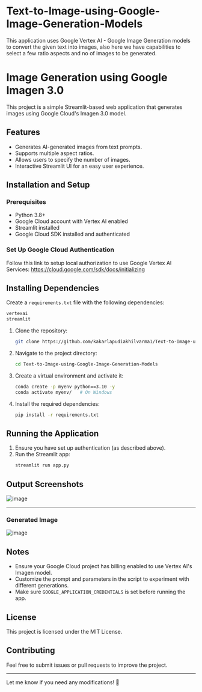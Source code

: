 # Text-to-Image-using-Google-Image-Generation-Models
This application uses Google Vertex AI - Google Image Generation models to convert the given text into images, also here we have capabilities to select a few ratio aspects and no of images to be generated.

# Image Generation using Google Imagen 3.0

This project is a simple Streamlit-based web application that generates images using Google Cloud's Imagen 3.0 model.

## Features

- Generates AI-generated images from text prompts.
- Supports multiple aspect ratios.
- Allows users to specify the number of images.
- Interactive Streamlit UI for an easy user experience.

## Installation and Setup

### Prerequisites

- Python 3.8+
- Google Cloud account with Vertex AI enabled
- Streamlit installed
- Google Cloud SDK installed and authenticated

### Set Up Google Cloud Authentication

Follow this link to setup local authorization to use Google Vertex AI Services: https://cloud.google.com/sdk/docs/initializing

## Installing Dependencies

Create a `requirements.txt` file with the following dependencies:

```sh
vertexai
streamlit
```

1. Clone the repository:
   ```sh
   git clone https://github.com/kakarlapudiakhilvarma1/Text-to-Image-using-Google-Image-Generation-Models.git
   ```
2. Navigate to the project directory:
   ```sh
   cd Text-to-Image-using-Google-Image-Generation-Models
   ```
3. Create a virtual environment and activate it:
   ```sh
   conda create -p myenv python==3.10 -y
   conda activate myenv/   # On Windows 
   ```
4. Install the required dependencies:
   ```sh
   pip install -r requirements.txt
   ```

## Running the Application

1. Ensure you have set up authentication (as described above).
2. Run the Streamlit app:
   ```sh
   streamlit run app.py
   ```

## Output Screenshots

![image](https://github.com/user-attachments/assets/51c585f0-6309-4c7e-b118-3e517a012237)

---
### Generated Image
![image](https://github.com/user-attachments/assets/54f036c1-2773-4df8-8aa7-3e7d3680f494)


## Notes

- Ensure your Google Cloud project has billing enabled to use Vertex AI's Imagen model.
- Customize the prompt and parameters in the script to experiment with different generations.
- Make sure `GOOGLE_APPLICATION_CREDENTIALS` is set before running the app.

## License

This project is licensed under the MIT License.

## Contributing

Feel free to submit issues or pull requests to improve the project.

---

Let me know if you need any modifications! 🚀
